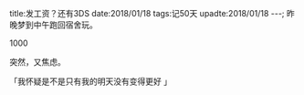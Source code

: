 title:发工资？还有3DS
date:2018/01/18
tags:记50天
upadte:2018/01/18
---;
昨晚梦到中午跑回宿舍玩。

1000

突然，又焦虑。

「我怀疑是不是只有我的明天没有变得更好 」
